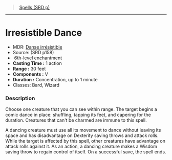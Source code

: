 ﻿---
!SpellVO
Level: 6
Type: enchantment
CastingTime: 1 action
Range: 30 feet
Components: V
Duration: Concentration, up to 1 minute
Classes: Bard, Wizard
Id: spells_vo.md#irresistible-dance
ParentLink: spells_vo.md#spells-srd-p
Name: Irresistible Dance
ParentName: Spells (SRD p)
NameLevel: 1
AltName: '[Danse irrésistible](hd_spells_danse_irresistible.md)'
Source: (SRD p158)
---
> [Spells (SRD p)](srd_spells.md)

---

# Irresistible Dance

- MDR: [Danse irrésistible](hd_spells_danse_irresistible.md)
- Source: (SRD p158)
-  6th-level enchantment
- **Casting Time :** 1 action
- **Range :** 30 feet
- **Components :** V
- **Duration :** Concentration, up to 1 minute
- Classes: Bard, Wizard

### Description

Choose one creature that you can see within range. The target begins a comic dance in place: shuffling, tapping its feet, and capering for the duration. Creatures that can't be charmed are immune to this spell.

A dancing creature must use all its movement to dance without leaving its space and has disadvantage on Dexterity saving throws and attack rolls. While the target is affected by this spell, other creatures have advantage on attack rolls against it. As an action, a dancing creature makes a Wisdom saving throw to regain control of itself. On a successful save, the spell ends.

